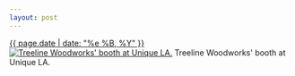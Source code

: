 ```yaml
---
layout: post
---
```


<p>
  <time><a href="/319">{{ page.date | date: "%e %B, %Y" }}</a></time>
  <a href="/319"><img src="{{ site.assets_url }}/319-640.jpg" srcset="{{ site.assets_url }}/319-1280.jpg 1280w, {{ site.assets_url }}/319-960.jpg 960w, {{ site.assets_url }}/319-640.jpg 640w, {{ site.assets_url }}/319-320.jpg 320w" sizes="(min-width: 700px) 50vw, calc(100vw - 2rem)" alt="Treeline Woodworks&#x27; booth at Unique LA." /></a>
  <span>Treeline Woodworks&#x27; booth at Unique LA.</span>
</p>
